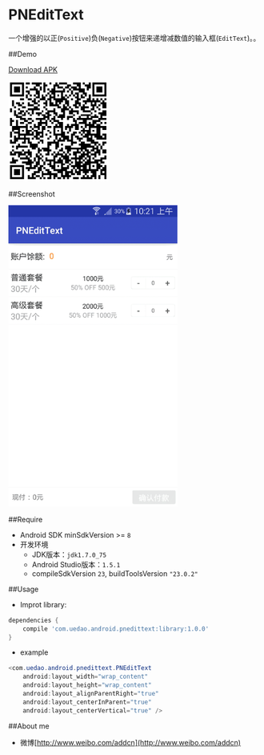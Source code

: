 # PNEditText

一个增强的以正(`Positive`)负(`Negative`)按钮来递增减数值的输入框(`EditText`)。。


##Demo

<a href="https://github.com/addcn/PNEditText/raw/master/docs/apk/pnedittext.latest.apk" title="Download PNEditText">Download APK</a>

<img src="https://raw.githubusercontent.com/addcn/PNEditText/master/docs/screenshot/qrcode.png"  width="200" heigit="200" alt="Download PNEditText"/></p>

##Screenshot

<img src="https://raw.githubusercontent.com/addcn/PNEditText/master/docs/screenshot/pnedittext.gif"  width="338" heigit="600" alt="PNEditText"/></p>


##Require 
- Android SDK minSdkVersion >= `8`
- 开发环境
    - JDK版本：`jdk1.7.0_75`
    - Android Studio版本：`1.5.1`
    - compileSdkVersion `23`, buildToolsVersion `"23.0.2"`
    



##Usage
- Improt library:

```groovy
dependencies {
    compile 'com.uedao.android.pnedittext:library:1.0.0'
}
```

- example 

```java
<com.uedao.android.pnedittext.PNEditText
    android:layout_width="wrap_content"
    android:layout_height="wrap_content"
    android:layout_alignParentRight="true"
    android:layout_centerInParent="true"
    android:layout_centerVertical="true" />
```


##About me

- 微博[http://www.weibo.com/addcn](http://www.weibo.com/addcn)




